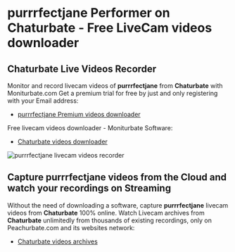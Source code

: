 # purrrfectjane Performer on Chaturbate - Free LiveCam videos downloader

## Chaturbate Live Videos Recorder

Monitor and record livecam videos of **purrrfectjane** from **Chaturbate** with Moniturbate.com
Get a premium trial for free by just and only registering with your Email address:
* [purrrfectjane Premium videos downloader](https://moniturbate.com/request-demo-licence-key.html)

Free livecam videos downloader - Moniturbate Software:
* [Chaturbate videos downloader](https://moniturbate.com/moniturbate-download-software.html)

![purrrfectjane livecam videos recorder](https://peachurnet.com/templates/moniturbate-software.png)


## Capture purrrfectjane videos from the Cloud and watch your recordings on Streaming

Without the need of downloading a software, capture **purrrfectjane** livecam videos from **Chaturbate** 100% online.
Watch Livecam archives from **Chaturbate** unlimitedly from thousands of existing recordings, only on Peachurbate.com and its websites network:
* [Chaturbate videos archives](https://peachurnet.com/)